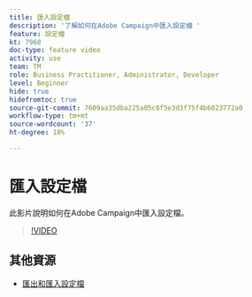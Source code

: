 ```yaml
---
title: 匯入設定檔
description: '了解如何在Adobe Campaign中匯入設定檔 '
feature: 設定檔
kt: 7968
doc-type: feature video
activity: use
team: TM
role: Business Practitioner, Administrator, Developer
level: Beginner
hide: true
hidefromtoc: true
source-git-commit: 7609aa35dba225a05c8f5e3d3f75f4b6023772a0
workflow-type: tm+mt
source-wordcount: '37'
ht-degree: 18%

---
```



# 匯入設定檔

此影片說明如何在Adobe Campaign中匯入設定檔。

>[!VIDEO](https://video.tv.adobe.com/v/25608?quality=12)

## 其他資源

- [匯出和匯入設定檔](https://experienceleague.adobe.com/docs/campaign-classic/using/getting-started/profile-management/exporting-and-importing-profiles.html)
